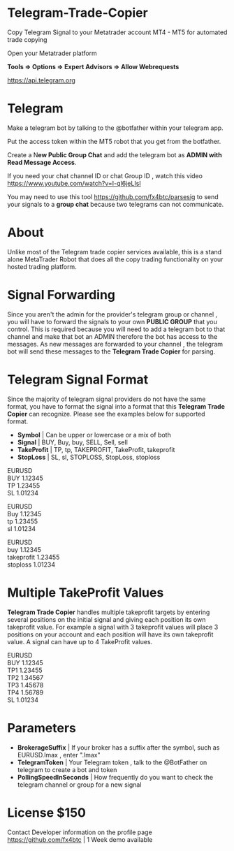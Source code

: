 # Telegram-Trade-Copier
Copy Telegram Signal to your Metatrader account MT4 - MT5 for automated trade copying 

Open your Metatrader platform

**Tools => Options => Expert Advisors => Allow Webrequests**

https://api.telegram.org 

# Telegram 
Make a telegram bot by talking to the @botfather within your telegram app. 

Put the access token within the MT5 robot that you get from the botfather. 

Create a N**ew Public Group Chat** and add the telegram bot as **ADMIN with Read Message Access**. 

If you need your chat channel ID or chat Group ID , watch this video 
https://www.youtube.com/watch?v=I-qI6jeLIsI

You may need to use this tool https://github.com/fx4btc/parsesig to send your signals to a **group chat** because two telegrams can not communicate. 

# About
Unlike most of the Telegram trade copier services available, this is a stand alone MetaTrader Robot that does all the copy trading functionality on your hosted trading platform.

# Signal Forwarding
Since you aren't the admin for the provider's telegram group or channel , you will have to forward the signals to your own **PUBLIC GROUP** that you control. This is required because you will need to add a telegram bot to that channel and make that bot an ADMIN therefore the bot has access to the messages. As new messages are forwarded to your channel , the telegram bot will send these messages to the **Telegram Trade Copier** for parsing. 

# Telegram Signal Format

Since the majority of telegram signal providers do not have the same format, you have to format the signal into a format that this **Telegram Trade Copier** can recognize. Please see the examples below for supported format. 

- **Symbol** | Can be upper or lowercase or a mix of both
- **Signal** | BUY, Buy, buy, SELL, Sell, sell
- **TakeProfit** | TP, tp, TAKEPROFIT, TakeProfit, takeprofit
- **StopLoss** | SL, sl, STOPLOSS, StopLoss, stoploss

EURUSD  
BUY 1.12345  
TP 1.23455  
SL 1.01234  

EURUSD  
Buy 1.12345  
tp 1.23455  
sl 1.01234  

EURUSD  
buy 1.12345  
takeprofit 1.23455  
stoploss 1.01234  

# Multiple TakeProfit Values
**Telegram Trade Copier** handles multiple takeprofit targets by entering several positions on the initial signal and giving each position its own takeprofit value. For example a signal with 3 takeprofit values will place 3 positions on your account and each position will have its own takeprofit value. A signal can have up to 4 TakeProfit values. 

EURUSD  
BUY 1.12345  
TP1 1.23455  
TP2 1.34567  
TP3 1.45678  
TP4 1.56789  
SL 1.01234  


# Parameters
- **BrokerageSuffix** | If your broker has a suffix after the symbol, such as EURUSD.lmax , enter ".lmax"
- **TelegramToken** | Your Telegram token , talk to the @BotFather on telegram to create a bot and token 
- **PollingSpeedInSeconds** | How frequently do you want to check the telegram channel or group for a new signal

# License $150

Contact Developer   information on the profile page https://github.com/fx4btc | 1 Week demo available

